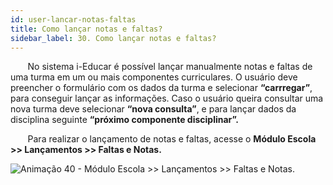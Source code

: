 ```yaml
---
id: user-lancar-notas-faltas
title: Como lançar notas e faltas?
sidebar_label: 30. Como lançar notas e faltas?
---
```

<div class="justificado">

&nbsp;&nbsp;&nbsp;&nbsp;&nbsp;&nbsp;&nbsp;No sistema i-Educar é possível lançar manualmente notas e faltas de uma turma em um ou mais componentes curriculares. O usuário deve preencher o formulário com os dados da turma e selecionar **“carrregar”**, para conseguir  lançar  as informações. Caso o usuário queira consultar uma nova turma deve selecionar **“nova consulta”**, e para lançar dados da disciplina seguinte **“próximo componente disciplinar”.**

&nbsp;&nbsp;&nbsp;&nbsp;&nbsp;&nbsp;&nbsp;Para realizar o lançamento de notas e faltas, acesse o **Módulo Escola >> Lançamentos >> Faltas e Notas.**

![Animação 40 - Módulo Escola >> Lançamentos >> Faltas e Notas.](../img/user-docs/lancar_faltas_notas.gif)

</div>
